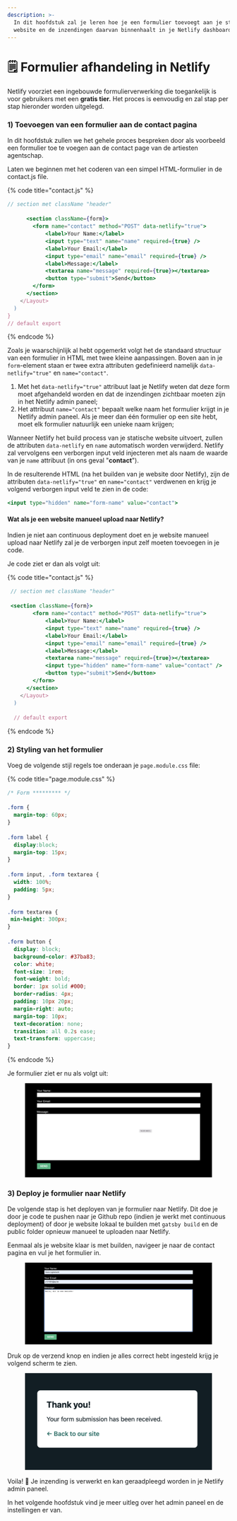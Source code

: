 ```yaml
---
description: >-
  In dit hoofdstuk zal je leren hoe je een formulier toevoegt aan je statische
  website en de inzendingen daarvan binnenhaalt in je Netlify dashboard.
---
```


# 🗒 Formulier afhandeling in Netlify

Netlify voorziet een ingebouwde formulierverwerking die toegankelijk is voor gebruikers met een **gratis tier.** Het proces is eenvoudig en zal stap per stap hieronder worden uitgelegd.

### 1) Toevoegen van een formulier aan de contact pagina

In dit hoofdstuk zullen we het gehele proces bespreken door als voorbeeld een formulier toe te voegen aan de contact page van de artiesten agentschap.

Laten we beginnen met het coderen van een simpel HTML-formulier in de contact.js file.

{% code title="contact.js" %}
```jsx
// section met className "header"

      <section className={form}>
        <form name="contact" method="POST" data-netlify="true">
            <label>Your Name:</label>
            <input type="text" name="name" required={true} />
            <label>Your Email:</label>
            <input type="email" name="email" required={true} />
            <label>Message:</label>
            <textarea name="message" required={true}></textarea>
            <button type="submit">Send</button>
        </form>
      </section>
    </Layout>
  )
}
// default export
```
{% endcode %}

Zoals je waarschijnlijk al hebt opgemerkt volgt het de standaard structuur van een formulier in HTML met twee kleine aanpassingen. Boven aan in je `form`-element staan er twee extra attributen gedefinieerd namelijk `data-netlify="true"` en `name="contact"`.

1. Met het `data-netlify="true"` attribuut laat je Netlify weten dat deze form moet afgehandeld worden en dat de inzendingen zichtbaar moeten zijn in het Netlify admin paneel;
2. Het attribuut `name="contact"` bepaalt welke naam het formulier krijgt in je Netlify admin paneel. Als je meer dan één formulier op een site hebt, moet elk formulier natuurlijk een unieke naam krijgen;

Wanneer Netlify het build process van je statische website uitvoert, zullen de attributen `data-netlify` en `name` automatisch worden verwijderd. Netlify zal vervolgens een verborgen input veld injecteren met als naam de waarde van je `name` attribuut (in ons geval "**contact**").

In de resulterende HTML (na het builden van je website door Netlify), zijn de attributen `data-netlify="true"` en `name="contact"` verdwenen en krijg je volgend verborgen input veld te zien in de code:

```jsx
<input type="hidden" name="form-name" value="contact">
```

#### Wat als je een website manueel upload naar Netlify?

Indien je niet aan continuous deployment doet en je website manueel upload naar Netlify zal je de verborgen input zelf moeten toevoegen in je code.

Je code ziet er dan als volgt uit:

{% code title="contact.js" %}
```jsx
 // section met className "header"
 
 <section className={form}>
        <form name="contact" method="POST" data-netlify="true">
            <label>Your Name:</label>
            <input type="text" name="name" required={true} />
            <label>Your Email:</label>
            <input type="email" name="email" required={true} />
            <label>Message:</label>
            <textarea name="message" required={true}></textarea>
            <input type="hidden" name="form-name" value="contact" />
            <button type="submit">Send</button>
        </form>
      </section>
    </Layout>
  )
  
  // default export
```
{% endcode %}

### 2) Styling van het formulier

Voeg de volgende stijl regels toe onderaan je `page.module.css` file:

{% code title="page.module.css" %}
```css
/* Form ********* */

.form {
  margin-top: 60px;
}

.form label {
  display:block;
  margin-top: 15px;
}

.form input, .form textarea {
  width: 100%;
  padding: 5px;
}

.form textarea {
 min-height: 300px;
}

.form button {
  display: block;
  background-color: #37ba83;
  color: white;
  font-size: 1rem;
  font-weight: bold;
  border: 1px solid #000;
  border-radius: 4px;
  padding: 10px 20px;
  margin-right: auto;
  margin-top: 10px;
  text-decoration: none;
  transition: all 0.2s ease;
  text-transform: uppercase;
}
```
{% endcode %}

Je formulier ziet er nu als volgt uit:

<figure><img src="../../.gitbook/assets/image (225).png" alt=""><figcaption></figcaption></figure>

### 3) Deploy je formulier naar Netlify

De volgende stap is het deployen van je formulier naar Netlify. Dit doe je door je code te pushen naar je Github repo (indien je werkt met continuous deployment) of door je website lokaal te builden met `gatsby build` en de public folder opnieuw manueel te uploaden naar Netlify.

Eenmaal als je website klaar is met builden, navigeer je naar de contact pagina en vul je het formulier in.

<figure><img src="../../.gitbook/assets/image (159).png" alt=""><figcaption></figcaption></figure>

Druk op de verzend knop en indien je alles correct hebt ingesteld krijg je volgend scherm te zien.

<figure><img src="../../.gitbook/assets/image (164).png" alt=""><figcaption></figcaption></figure>

Voila! :tada: Je inzending is verwerkt en kan geraadpleegd worden in je Netlify admin paneel.&#x20;

In het volgende hoofdstuk vind je meer uitleg over het admin paneel en de instellingen er van.
